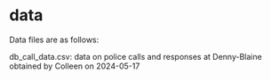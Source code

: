 # data

Data files are as follows:

db_call_data.csv: data on police calls and responses at Denny-Blaine obtained by Colleen on 2024-05-17

